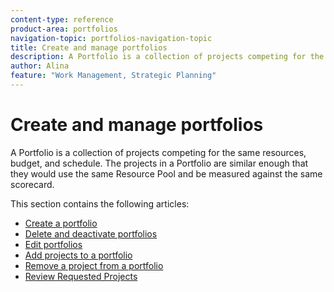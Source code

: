 ```yaml
---
content-type: reference
product-area: portfolios
navigation-topic: portfolios-navigation-topic
title: Create and manage portfolios
description: A Portfolio is a collection of projects competing for the same resources, budget, and schedule. The projects in a Portfolio are similar enough that they would use the same Resource Pool and be measured against the same scorecard.
author: Alina
feature: "Work Management, Strategic Planning"
---
```


# Create and manage portfolios

A Portfolio is a collection of projects competing for the same resources, budget, and schedule. The projects in a Portfolio are similar enough that they would use the same Resource Pool and be measured against the same scorecard.

This section contains the following articles:

* [Create a portfolio](../../../manage-work/portfolios/create-and-manage-portfolios/create-portfolios.md) 
* [Delete and deactivate portfolios](../../../manage-work/portfolios/create-and-manage-portfolios/delete-deactivate-portfolios.md) 
* [Edit portfolios](../../../manage-work/portfolios/create-and-manage-portfolios/edit-portfolios.md) 
* [Add projects to a portfolio](../../../manage-work/portfolios/create-and-manage-portfolios/add-projects-to-portfolios.md) 
* [Remove a project from a portfolio](../../../manage-work/portfolios/create-and-manage-portfolios/remove-project-from-portfolio.md) 
* [Review Requested Projects](../../../manage-work/portfolios/create-and-manage-portfolios/review-requested-projects.md)


